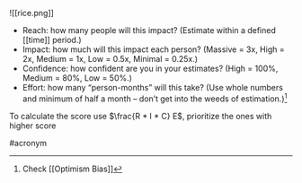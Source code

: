 ![[rice.png]]

- Reach: how many people will this impact? (Estimate within a defined [[time]] period.)
- Impact: how much will this impact each person? (Massive = 3x, High = 2x, Medium = 1x, Low = 0.5x, Minimal = 0.25x.)
- Confidence: how confident are you in your estimates? (High = 100%, Medium = 80%, Low = 50%.)
- Effort: how many “person-months” will this take? (Use whole numbers and minimum of half a month – don’t get into the weeds of estimation.)[^1]

To calculate the score use $\frac{R * I * C} E$, prioritize the ones with higher score

#acronym

[^1]: Check [[Optimism Bias]]
